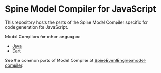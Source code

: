 # Spine Model Compiler for JavaScript

This repository hosts the parts of the Spine Model Compiler specific for code generation
for JavaScript.

Model Compilers for other languages:
  * [Java][mc-java]
  * [Dart][mc-dart]

See the common parts of Model Compiler at [SpineEventEngine/model-compiler][model-compiler].

[model-compiler]: https://github.com/SpineEventEngine/model-compiler
[mc-java]: https://github.com/SpineEventEngine/mc-java
[mc-dart]: https://github.com/SpineEventEngine/mc-dart
